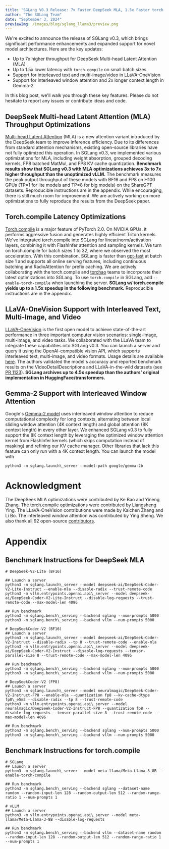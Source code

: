 ```yaml
---
title: "SGLang V0.3 Release: 7x Faster DeepSeek MLA, 1.5x Faster torch.compile, Multi-Image/Video LLaVA-OneVision"
author: "The SGLang Team"
date: "September 3, 2024"
previewImg: /images/blog/sglang_llama3/preview.png
---
```


We're excited to announce the release of SGLang v0.3, which brings significant performance enhancements and expanded support for novel model architectures. Here are the key updates:

- Up to 7x higher throughput for DeepSeek Multi-head Latent Attention (MLA)  
- Up to 1.5x lower latency with `torch.compile` on small batch sizes  
- Support for interleaved text and multi-image/video in LLaVA-OneVision  
- Support for interleaved window attention and 2x longer context length in Gemma-2

In this blog post, we'll walk you through these key features. Please do not hesitate to report any issues or contribute ideas and code.


## DeepSeek Multi-head Latent Attention (MLA) Throughput Optimizations

[Multi-head Latent Attention](https://arxiv.org/pdf/2405.04434) (MLA) is a new attention variant introduced by the DeepSeek team to improve inference efficiency. Due to its differences from standard attention mechanisms, existing open-source libraries have not fully optimized this operation. In SGLang v0.3, we implemented various optimizations for MLA, including weight absorption, grouped decoding kernels, FP8 batched MatMul, and FP8 KV cache quantization. **Benchmark results show that SGLang v0.3 with MLA optimizations achieves 3x to 7x higher throughput than the unoptimized vLLM.** The benchmark measures the peak output throughput of these models with BF16 and FP8 on H100 GPUs (TP=1 for lite models and TP=8 for big models) on the ShareGPT datasets. Reproducible instructions are in the appendix. While encouraging, there is still much room for improvement. We are actively working on more optimizations to fully reproduce the results from the DeepSeek paper.

## Torch.compile Latency Optimizations

[Torch.compile](https://pytorch.org/assets/pytorch2-2.pdf) is a major feature of PyTorch 2.0. On NVIDIA GPUs, it performs aggressive fusion and generates highly efficient Triton kernels. We've integrated torch.compile into SGLang for linear/norm/activation layers, combining it with FlashInfer attention and sampling kernels. We turn on torch.compile for batch sizes 1 to 32, where we observed the most acceleration. With this combination, SGLang is faster than [gpt-fast](https://github.com/pytorch-labs/gpt-fast) at batch size 1 and supports all online serving features, including continuous batching and RadixAttention for prefix caching. We are actively collaborating with the torch.compile and [torchao](https://github.com/pytorch/ao) teams to incorporate their latest optimizations into SGLang. To use `torch.compile` in SGLang, add `--enable-torch-compile` when launching the server. **SGLang w/ torch.compile yields up to a 1.5x speedup in the following benchmark.** Reproducible instructions are in the appendix.  

## LLaVA-OneVision Support with Interleaved Text, Multi-Image, and Video 

[LLaVA-OneVision](https://llava-vl.github.io/blog/2024-08-05-llava-onevision/) is the first open model to achieve state-of-the-art performance in three important computer vision scenarios: single-image, multi-image, and video tasks. We collaborated with the LLaVA team to integrate these capabilities into SGLang v0.3. You can launch a server and query it using the OpenAI-compatible vision API, which supports interleaved text, multi-image, and video formats. Usage details are available [here](https://github.com/sgl-project/sglang/blob/c500f96bb16c686ee8ba5d5f1fc716a0bd8e5fff/README.md?plain=1#L241-L244). The authors validated the model's accuracy and reported benchmark results on the VideoDetailDescriptions and LLaVA-in-the-wild datasets (see [PR 1123](https://github.com/sgl-project/sglang/pull/1123#issuecomment-2301691452)). **SGLang archives up to 4.5x speedup than the authors’ original implementation in HuggingFace/transformers.**  

## Gemma-2 Support with Interleaved Window Attention

Google's [Gemma-2 model](https://arxiv.org/abs/2408.00118) uses interleaved window attention to reduce computational complexity for long contexts, alternating between local sliding window attention (4K context length) and global attention (8K context length) in every other layer. We enhanced SGLang v0.3 to fully support the 8K context length by leveraging the optimized window attention kernel from FlashInfer kernels (which skips computation instead of masking) and refining our KV cache manager. Other libraries that lack this feature can only run with a 4K context length. You can launch the model with  
```
python3 -m sglang.launch\_server --model-path google/gemma-2b   
```

# Acknowledgment

The DeepSeek MLA optimizations were contributed by Ke Bao and Yineng Zhang. The torch.compile optimizations were contributed by Liangsheng Ying. The LLaVA-OneVision contributions were made by Kaichen Zhang and Li Bo. The interleaved window attention was contributed by Ying Sheng. We also thank all 92 open-source [contributors](https://github.com/sgl-project/sglang/graphs/contributors).

# Appendix

## Benchmark Instructions for DeepSeek MLA

```  
# DeepSeek-V2-Lite (BF16)

## Launch a server  
python3 -m sglang.launch\_server --model deepseek-ai/DeepSeek-Coder-V2-Lite-Instruct --enable-mla --disable-radix --trust-remote-code  
python3 -m vllm.entrypoints.openai.api\_server --model deepseek-ai/DeepSeek-Coder-V2-Lite-Instruct --disable-log-requests --trust-remote-code --max-model-len 4096

## Run benchmark  
python3 -m sglang.bench\_serving --backend sglang --num-prompts 5000  
python3 -m sglang.bench\_serving --backend vllm --num-prompts 5000

# DeepSeekCoder-V2 (BF16)  
## Launch a server  
python3 -m sglang.launch\_server --model deepseek-ai/DeepSeek-Coder-V2-Instruct --disable-radix --tp 8 --trust-remote-code --enable-mla  
python3 -m vllm.entrypoints.openai.api\_server --model deepseek-ai/DeepSeek-Coder-V2-Instruct --disable-log-requests --tensor-parallel-size 8 --trust-remote-code --max-model-len 4096

## Run benchmark  
python3 -m sglang.bench\_serving --backend sglang --num-prompts 5000  
python3 -m sglang.bench\_serving --backend vllm --num-prompts 5000

# DeepSeekCoder-V2 (FP8)  
## Launch a server  
python3 -m sglang.launch\_server --model neuralmagic/DeepSeek-Coder-V2-Instruct-FP8 --enable-mla --quantization fp8 --kv-cache-dtype fp8\_e5m2 --disable-radix --tp 8 --trust-remote-code  
python3 -m vllm.entrypoints.openai.api\_server --model neuralmagic/DeepSeek-Coder-V2-Instruct-FP8 --quantization fp8 --disable-log-requests --tensor-parallel-size 8 --trust-remote-code --max-model-len 4096

## Run benchmark  
python3 -m sglang.bench\_serving --backend sglang --num-prompts 5000  
python3 -m sglang.bench\_serving --backend vllm --num-prompts 5000  
```

## Benchmark Instructions for torch.compile

```  
# SGLang  
## Launch a server  
python3 -m sglang.launch\_server --model meta-llama/Meta-Llama-3-8B --enable-torch-compile

## Run benchmark  
python3 -m sglang.bench\_serving --backend sglang --dataset-name random --random-input-len 128 --random-output-len 512 --random-range-ratio 1 --num-prompts 1

# vLLM  
## Launch a server  
python3 -m vllm.entrypoints.openai.api\_server --model meta-llama/Meta-Llama-3-8B --disable-log-requests

## Run benchmark  
python3 -m sglang.bench\_serving --backend vllm --dataset-name random --random-input-len 128 --random-output-len 512 --random-range-ratio 1 --num-prompts 1  
```

